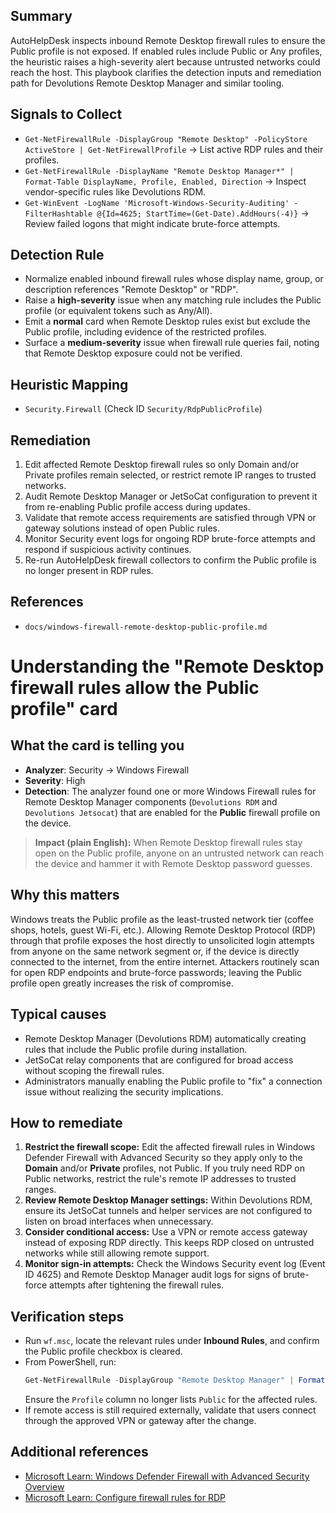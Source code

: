 ## Summary
AutoHelpDesk inspects inbound Remote Desktop firewall rules to ensure the Public profile is not exposed. If enabled rules include Public or Any profiles, the heuristic raises a high-severity alert because untrusted networks could reach the host. This playbook clarifies the detection inputs and remediation path for Devolutions Remote Desktop Manager and similar tooling.

## Signals to Collect
- `Get-NetFirewallRule -DisplayGroup "Remote Desktop" -PolicyStore ActiveStore | Get-NetFirewallProfile` → List active RDP rules and their profiles.
- `Get-NetFirewallRule -DisplayName "Remote Desktop Manager*" | Format-Table DisplayName, Profile, Enabled, Direction` → Inspect vendor-specific rules like Devolutions RDM.
- `Get-WinEvent -LogName 'Microsoft-Windows-Security-Auditing' -FilterHashtable @{Id=4625; StartTime=(Get-Date).AddHours(-4)}` → Review failed logons that might indicate brute-force attempts.

## Detection Rule
- Normalize enabled inbound firewall rules whose display name, group, or description references "Remote Desktop" or "RDP".
- Raise a **high-severity** issue when any matching rule includes the Public profile (or equivalent tokens such as Any/All).
- Emit a **normal** card when Remote Desktop rules exist but exclude the Public profile, including evidence of the restricted profiles.
- Surface a **medium-severity** issue when firewall rule queries fail, noting that Remote Desktop exposure could not be verified.

## Heuristic Mapping
- `Security.Firewall` (Check ID `Security/RdpPublicProfile`)

## Remediation
1. Edit affected Remote Desktop firewall rules so only Domain and/or Private profiles remain selected, or restrict remote IP ranges to trusted networks.
2. Audit Remote Desktop Manager or JetSoCat configuration to prevent it from re-enabling Public profile access during updates.
3. Validate that remote access requirements are satisfied through VPN or gateway solutions instead of open Public rules.
4. Monitor Security event logs for ongoing RDP brute-force attempts and respond if suspicious activity continues.
5. Re-run AutoHelpDesk firewall collectors to confirm the Public profile is no longer present in RDP rules.

## References
- `docs/windows-firewall-remote-desktop-public-profile.md`

# Understanding the "Remote Desktop firewall rules allow the Public profile" card

## What the card is telling you
- **Analyzer**: Security → Windows Firewall
- **Severity**: High
- **Detection**: The analyzer found one or more Windows Firewall rules for Remote Desktop Manager components (`Devolutions RDM` and `Devolutions Jetsocat`) that are enabled for the **Public** firewall profile on the device.

> **Impact (plain English):** When Remote Desktop firewall rules stay open on the Public profile, anyone on an untrusted network can reach the device and hammer it with Remote Desktop password guesses.

## Why this matters
Windows treats the Public profile as the least-trusted network tier (coffee shops, hotels, guest Wi-Fi, etc.). Allowing Remote Desktop Protocol (RDP) through that profile exposes the host directly to unsolicited login attempts from anyone on the same network segment or, if the device is directly connected to the internet, from the entire internet. Attackers routinely scan for open RDP endpoints and brute-force passwords; leaving the Public profile open greatly increases the risk of compromise.

## Typical causes
- Remote Desktop Manager (Devolutions RDM) automatically creating rules that include the Public profile during installation.
- JetSoCat relay components that are configured for broad access without scoping the firewall rules.
- Administrators manually enabling the Public profile to "fix" a connection issue without realizing the security implications.

## How to remediate
1. **Restrict the firewall scope:** Edit the affected firewall rules in Windows Defender Firewall with Advanced Security so they apply only to the **Domain** and/or **Private** profiles, not Public. If you truly need RDP on Public networks, restrict the rule's remote IP addresses to trusted ranges.
2. **Review Remote Desktop Manager settings:** Within Devolutions RDM, ensure its JetSoCat tunnels and helper services are not configured to listen on broad interfaces when unnecessary.
3. **Consider conditional access:** Use a VPN or remote access gateway instead of exposing RDP directly. This keeps RDP closed on untrusted networks while still allowing remote support.
4. **Monitor sign-in attempts:** Check the Windows Security event log (Event ID 4625) and Remote Desktop Manager audit logs for signs of brute-force attempts after tightening the firewall rules.

## Verification steps
- Run `wf.msc`, locate the relevant rules under **Inbound Rules**, and confirm the Public profile checkbox is cleared.
- From PowerShell, run:
  ```powershell
  Get-NetFirewallRule -DisplayGroup "Remote Desktop Manager" | Format-Table DisplayName, Profile, Enabled
  ```
  Ensure the `Profile` column no longer lists `Public` for the affected rules.
- If remote access is still required externally, validate that users connect through the approved VPN or gateway after the change.

## Additional references
- [Microsoft Learn: Windows Defender Firewall with Advanced Security Overview](https://learn.microsoft.com/windows/security/threat-protection/windows-firewall/windows-firewall-with-advanced-security)
- [Microsoft Learn: Configure firewall rules for RDP](https://learn.microsoft.com/windows/security/threat-protection/windows-firewall/create-an-inbound-port-rule)

